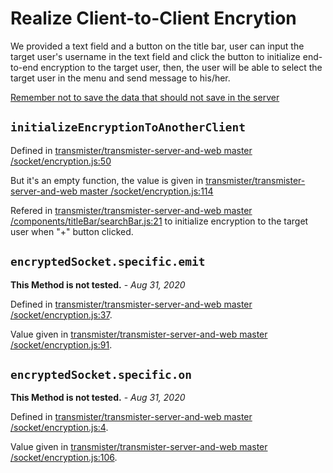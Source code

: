 # Realize Client-to-Client Encrytion

We provided a text field and a button on the title bar, user can input the target user's username in the text field and click the button to initialize end-to-end encryption to the target user, then,  the user will be able to select the target user in the menu and send message to his/her.

[Remember not to save the data that should not save in the server](../DO_NOT_SAVE.md)

## `initializeEncryptionToAnotherClient`

Defined in [transmister/transmister-server-and-web master /socket/encryption.js:50](https://github.com/transmister/transmister-server-and-web/blob/master/socket/encryption.js#L50)

But it's an empty function, the value is given in [transmister/transmister-server-and-web master /socket/encryption.js:114](https://github.com/transmister/transmister-server-and-web/blob/master/socket/encryption.js#L114)

Refered in [transmister/transmister-server-and-web master /components/titleBar/searchBar.js:21](https://github.com/transmister/transmister-server-and-web/blob/master/components/titleBar/searchBar.js#L21) to initialize encryption to the target user when "+" button clicked.

## `encryptedSocket.specific.emit`

**This Method is not tested.** - _Aug 31, 2020_

Defined in [transmister/transmister-server-and-web master /socket/encryption.js:37](https://github.com/transmister/transmister-server-and-web/blob/master/socket/encryption.js#L37).

Value given in [transmister/transmister-server-and-web master /socket/encryption.js:91](https://github.com/transmister/transmister-server-and-web/blob/master/socket/encryption.js#L91).

## `encryptedSocket.specific.on`

**This Method is not tested.** - _Aug 31, 2020_

Defined in [transmister/transmister-server-and-web master /socket/encryption.js:4](https://github.com/transmister/transmister-server-and-web/blob/master/socket/encryption.js#L44).

Value given in [transmister/transmister-server-and-web master /socket/encryption.js:106](https://github.com/transmister/transmister-server-and-web/blob/master/socket/encryption.js#L106).
